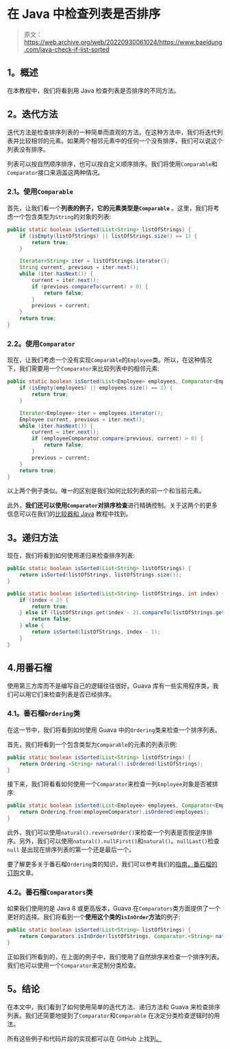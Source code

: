 # 在 Java 中检查列表是否排序

> 原文：<https://web.archive.org/web/20220930061024/https://www.baeldung.com/java-check-if-list-sorted>

## 1。概述

在本教程中，我们将看到用 Java 检查列表是否排序的不同方法。

## 2。迭代方法

迭代方法是检查排序列表的一种简单而直观的方法。在这种方法中，我们将迭代列表并比较相邻的元素。如果两个相邻元素中的任何一个没有排序，我们可以说这个列表没有排序。

列表可以按自然顺序排序，也可以按自定义顺序排序。我们将使用`Comparable`和`Comparator`接口来涵盖这两种情况。

### 2.1。使用`Comparable`

首先，让我们看一个**列表的例子，它的元素类型是`Comparable`** 。这里，我们将考虑一个包含类型为`String`的对象的列表:

```java
public static boolean isSorted(List<String> listOfStrings) {
    if (isEmpty(listOfStrings) || listOfStrings.size() == 1) {
        return true;
    }

    Iterator<String> iter = listOfStrings.iterator();
    String current, previous = iter.next();
    while (iter.hasNext()) {
        current = iter.next();
        if (previous.compareTo(current) > 0) {
            return false;
        }
        previous = current;
    }
    return true;
}
```

### 2.2。使用`Comparator`

现在，让我们考虑一个没有实现`Comparable`的`Employee`类。所以，在这种情况下，我们需要用一个`Comparator`来比较列表中的相邻元素:

```java
public static boolean isSorted(List<Employee> employees, Comparator<Employee> employeeComparator) {
    if (isEmpty(employees) || employees.size() == 1) {
        return true;
    }

    Iterator<Employee> iter = employees.iterator();
    Employee current, previous = iter.next();
    while (iter.hasNext()) {
        current = iter.next();
        if (employeeComparator.compare(previous, current) > 0) {
            return false;
        }
        previous = current;
    }
    return true;
}
```

以上两个例子类似。唯一的区别是我们如何比较列表的前一个和当前元素。

此外，**我们还可以使用`Comparator`对排序检查**进行精确控制。关于这两个的更多信息可以在我们的[比较器和 Java](/web/20221206015113/https://www.baeldung.com/java-comparator-comparable) 教程中找到。

## 3。递归方法

现在，我们将看到如何使用递归来检查排序列表:

```java
public static boolean isSorted(List<String> listOfStrings) {
    return isSorted(listOfStrings, listOfStrings.size());
}

public static boolean isSorted(List<String> listOfStrings, int index) {
    if (index < 2) {
        return true;
    } else if (listOfStrings.get(index - 2).compareTo(listOfStrings.get(index - 1)) > 0) {
        return false;
    } else {
        return isSorted(listOfStrings, index - 1);
    }
}
```

## 4.用番石榴

使用第三方库而不是编写自己的逻辑往往很好。Guava 库有一些实用程序类，我们可以用它们来检查列表是否已经排序。

### 4.1。番石榴`Ordering`类

在这一节中，我们将看到如何使用 Guava 中的`Ordering`类来检查一个排序列表。

首先，我们将看到一个包含类型为`Comparable`的元素的列表示例:

```java
public static boolean isSorted(List<String> listOfStrings) {
    return Ordering.<String> natural().isOrdered(listOfStrings);
}
```

接下来，我们将看看如何使用一个`Comparator`来检查一列`Employee`对象是否被排序:

```java
public static boolean isSorted(List<Employee> employees, Comparator<Employee> employeeComparator) {
    return Ordering.from(employeeComparator).isOrdered(employees);
}
```

此外，我们可以使用`natural().reverseOrder()`来检查一个列表是否按逆序排序。另外，我们可以使用`natural().nullFirst()`和`natural()`。`nullLast()`检查`null` 是出现在排序列表的第一个还是最后一个。

要了解更多关于番石榴`Ordering`类的知识，我们可以参考我们的[指南，番石榴的订购](/web/20221206015113/https://www.baeldung.com/guava-ordering)文章。

### 4.2。番石榴`Comparators`类

如果我们使用的是 Java 8 或更高版本，Guava 在`Comparators`类方面提供了一个更好的选择。我们将看到一个**使用这个类的`isInOrder`方法**的例子:

```java
public static boolean isSorted(List<String> listOfStrings) {
    return Comparators.isInOrder(listOfStrings, Comparator.<String> naturalOrder());
}
```

正如我们所看到的，在上面的例子中，我们使用了自然排序来检查一个排序列表。我们也可以使用一个`Comparator`来定制分类检查。

## 5。结论

在本文中，我们看到了如何使用简单的迭代方法、递归方法和 Guava 来检查排序列表。我们还简要地提到了`Comparator`和`Comparable` 在决定分类检查逻辑时的用法。

所有这些例子和代码片段的实现都可以在 GitHub 上找到[。](https://web.archive.org/web/20221206015113/https://github.com/eugenp/tutorials/tree/master/algorithms-modules/algorithms-miscellaneous-3)